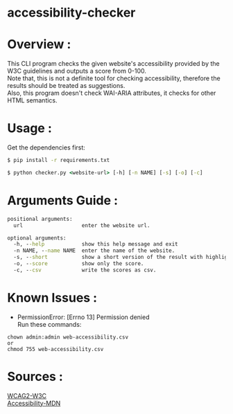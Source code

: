 # accessibility-checker

# Overview :

This CLI program checks the given website's accessibility provided by the W3C guidelines and outputs a score from 0-100.  
Note that, this is not a definite tool for checking accessibility, therefore the results should be treated as suggestions.  
Also, this program doesn't check WAI-ARIA attributes, it checks for other HTML semantics.  

# Usage :

Get the dependencies first:  
```cmd
$ pip install -r requirements.txt
```

```cmd
$ python checker.py <website-url> [-h] [-n NAME] [-s] [-o] [-c]
```
# Arguments Guide :
```cmd
positional arguments:
  url                   enter the website url.

optional arguments:
  -h, --help            show this help message and exit
  -n NAME, --name NAME  enter the name of the website.
  -s, --short           show a short version of the result with highlights.
  -o, --score           show only the score.
  -c, --csv             write the scores as csv.

```
# Known Issues :  
* PermissionError: [Errno 13] Permission denied  
Run these commands:  
```
chown admin:admin web-accessibility.csv
or
chmod 755 web-accessibility.csv
```
# Sources : 
[WCAG2-W3C](https://www.w3.org/WAI/WCAG21/quickref/?showtechniques=121#principle1)  
[Accessibility-MDN](https://developer.mozilla.org/en-US/docs/Web/Accessibility)

